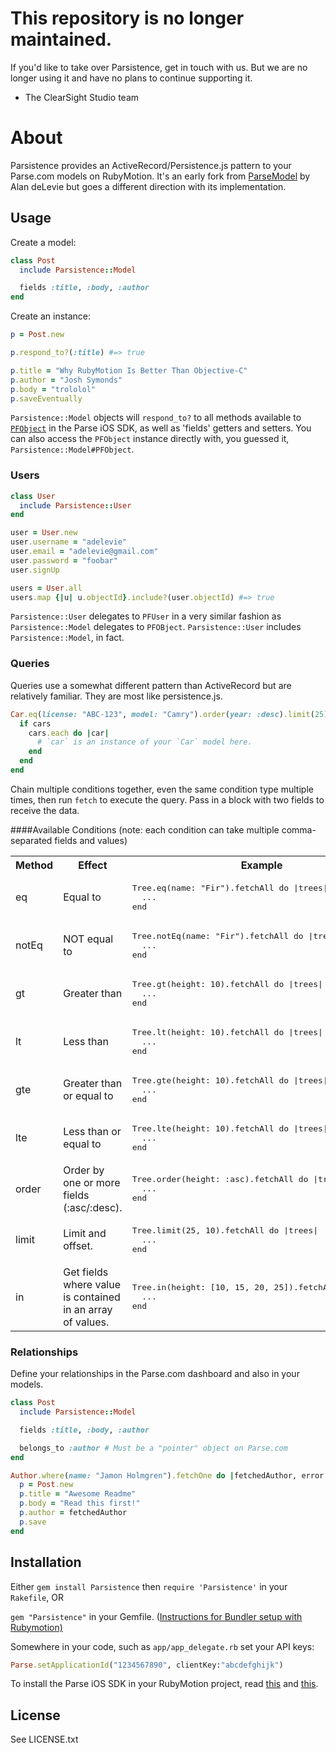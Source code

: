 # This repository is no longer maintained.

If you'd like to take over Parsistence, get in touch with us. But we are no longer using it and have no plans to continue supporting it.

- The ClearSight Studio team

# About

Parsistence provides an ActiveRecord/Persistence.js pattern to your Parse.com models on RubyMotion. 
It's an early fork from [ParseModel](https://github.com/adelevie/ParseModel) by
Alan deLevie but goes a different direction with its implementation.

## Usage

Create a model:

```ruby
class Post
  include Parsistence::Model

  fields :title, :body, :author
end
```

Create an instance:

```ruby
p = Post.new

p.respond_to?(:title) #=> true

p.title = "Why RubyMotion Is Better Than Objective-C"
p.author = "Josh Symonds"
p.body = "trololol"
p.saveEventually
```

`Parsistence::Model` objects will `respond_to?` to all methods available to [`PFObject`](https://parse.com/docs/ios/api/Classes/PFObject.html) in the Parse iOS SDK, as well as 'fields' getters and setters. You can also access the `PFObject` instance directly with, you guessed it, `Parsistence::Model#PFObject`.

### Users

```ruby
class User
  include Parsistence::User
end

user = User.new
user.username = "adelevie"
user.email = "adelevie@gmail.com"
user.password = "foobar"
user.signUp

users = User.all
users.map {|u| u.objectId}.include?(user.objectId) #=> true
```

`Parsistence::User` delegates to `PFUser` in a very similar fashion as `Parsistence::Model` delegates to `PFOBject`. `Parsistence::User` includes `Parsistence::Model`, in fact.

### Queries

Queries use a somewhat different pattern than ActiveRecord but are relatively familiar. They are most like persistence.js.

```ruby
Car.eq(license: "ABC-123", model: "Camry").order(year: :desc).limit(25).fetchAll do |cars, error|
  if cars
    cars.each do |car|
      # `car` is an instance of your `Car` model here.
    end
  end
end
```

Chain multiple conditions together, even the same condition type multiple times, then run `fetch` to execute the query. Pass in a block with two fields to receive the data.

####Available Conditions
(note: each condition can take multiple comma-separated fields and values)

<table>
  <tr>
    <th>Method</th>
    <th>Effect</th>
    <th>Example</th>
  </tr>

  <tr>
    <td>eq</td>
    <td>Equal to</td>
    <td>
      <pre>
Tree.eq(name: "Fir").fetchAll do |trees|
  ...
end</pre>
    </td>
  </tr>

  <tr>
    <td>notEq</td>
    <td>NOT equal to</td>
    <td>
      <pre>
Tree.notEq(name: "Fir").fetchAll do |trees|
  ...
end</pre>
    </td>
  </tr>

  <tr>
    <td>gt</td>
    <td>Greater than</td>
    <td>
      <pre>
Tree.gt(height: 10).fetchAll do |trees|
  ...
end</pre>
    </td>
  </tr>

  <tr>
    <td>lt</td>
    <td>Less than</td>
    <td>
      <pre>
Tree.lt(height: 10).fetchAll do |trees|
  ...
end</pre>
    </td>
  </tr>

  <tr>
    <td>gte</td>
    <td>Greater than or equal to</td>
    <td>
      <pre>
Tree.gte(height: 10).fetchAll do |trees|
  ...
end</pre>
    </td>
  </tr>

  <tr>
    <td>lte</td>
    <td>Less than or equal to</td>
    <td>
      <pre>
Tree.lte(height: 10).fetchAll do |trees|
  ...
end</pre>
    </td>
  </tr>

  <tr>
    <td>order</td>
    <td>Order by one or more fields (:asc/:desc).</td>
    <td>
      <pre>
Tree.order(height: :asc).fetchAll do |trees|
  ...
end</pre>
    </td>
  </tr>

  <tr>
    <td>limit</td>
    <td>Limit and offset.</td>
    <td>
      <pre>
Tree.limit(25, 10).fetchAll do |trees|
  ...
end</pre>
    </td>
  </tr>

  <tr>
    <td>in</td>
    <td>Get fields where value is contained in an array of values.</td>
    <td>
      <pre>
Tree.in(height: [10, 15, 20, 25]).fetchAll do |trees|
  ...
end</pre>
    </td>
  </tr>
</table>

### Relationships

Define your relationships in the Parse.com dashboard and also in your models.

```ruby
class Post
  include Parsistence::Model

  fields :title, :body, :author

  belongs_to :author # Must be a "pointer" object on Parse.com
end

Author.where(name: "Jamon Holmgren").fetchOne do |fetchedAuthor, error|
  p = Post.new
  p.title = "Awesome Readme"
  p.body = "Read this first!"
  p.author = fetchedAuthor
  p.save
end
```


## Installation

Either `gem install Parsistence` then `require 'Parsistence'` in your `Rakefile`, OR

`gem "Parsistence"` in your Gemfile. ([Instructions for Bundler setup with Rubymotion)](http://thunderboltlabs.com/posts/using-bundler-with-rubymotion)

Somewhere in your code, such as `app/app_delegate.rb` set your API keys:

```ruby
Parse.setApplicationId("1234567890", clientKey:"abcdefghijk")
```

To install the Parse iOS SDK in your RubyMotion project, read [this](http://www.rubymotion.com/developer-center/guides/project-management/#_using_3rd_party_libraries) and  [this](http://stackoverflow.com/a/10453895/94154).

## License

See LICENSE.txt
